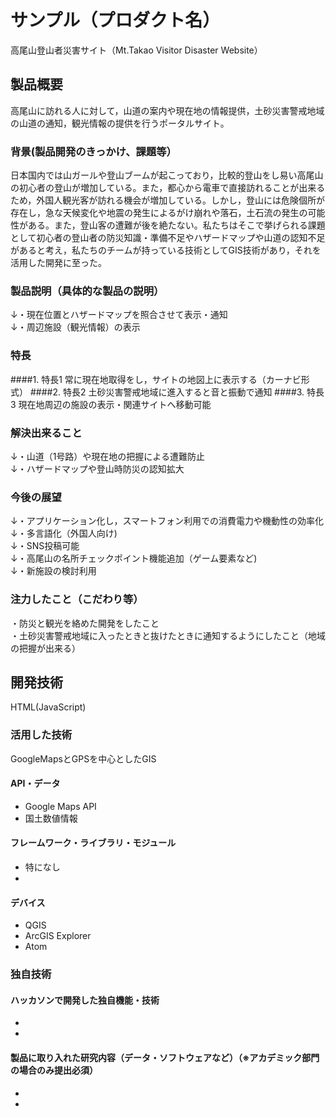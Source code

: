 # サンプル（プロダクト名）
高尾山登山者災害サイト（Mt.Takao Visitor Disaster Website）
## 製品概要
高尾山に訪れる人に対して，山道の案内や現在地の情報提供，土砂災害警戒地域の山道の通知，観光情報の提供を行うポータルサイト。
### 背景(製品開発のきっかけ、課題等）
日本国内では山ガールや登山ブームが起こっており，比較的登山をし易い高尾山の初心者の登山が増加している。また，都心から電車で直接訪れることが出来るため，外国人観光客が訪れる機会が増加している。しかし，登山には危険個所が存在し，急な天候変化や地震の発生によるがけ崩れや落石，土石流の発生の可能性がある。また，登山客の遭難が後を絶たない。私たちはそこで挙げられる課題として初心者の登山者の防災知識・準備不足やハザードマップや山道の認知不足があると考え，私たちのチームが持っている技術としてGIS技術があり，それを活用した開発に至った。
### 製品説明（具体的な製品の説明）
↓・現在位置とハザードマップを照合させて表示・通知  
↓・周辺施設（観光情報）の表示
### 特長
####1. 特長1
常に現在地取得をし，サイトの地図上に表示する（カーナビ形式）
####2. 特長2
土砂災害警戒地域に進入すると音と振動で通知
####3. 特長3
現在地周辺の施設の表示・関連サイトへ移動可能
### 解決出来ること
↓・山道（1号路）や現在地の把握による遭難防止  
↓・ハザードマップや登山時防災の認知拡大  
### 今後の展望
↓・アプリケーション化し，スマートフォン利用での消費電力や機動性の効率化  
↓・多言語化（外国人向け)  
↓・SNS投稿可能  
↓・高尾山の名所チェックポイント機能追加（ゲーム要素など)  
↓・新施設の検討利用  
### 注力したこと（こだわり等）
・防災と観光を絡めた開発をしたこと  
・土砂災害警戒地域に入ったときと抜けたときに通知するようにしたこと（地域の把握が出来る）

## 開発技術
HTML(JavaScript)
### 活用した技術
GoogleMapsとGPSを中心としたGIS
#### API・データ
* Google Maps API
* 国土数値情報

#### フレームワーク・ライブラリ・モジュール
* 特になし
* 

#### デバイス
* QGIS
* ArcGIS Explorer
* Atom

### 独自技術
#### ハッカソンで開発した独自機能・技術
* 
* 

#### 製品に取り入れた研究内容（データ・ソフトウェアなど）（※アカデミック部門の場合のみ提出必須）
* 
* 
